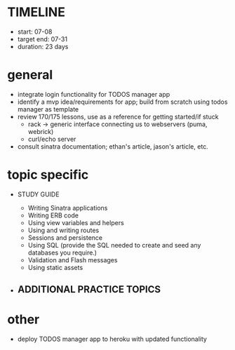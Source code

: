 # TIMELINE
- start: 07-08
- target end: 07-31
- duration: 23 days

# general

- integrate login functionality for TODOS manager app
- identify a mvp idea/requirements for app; build from scratch using todos manager as template
- review 170/175 lessons, use as a reference for getting started/if stuck
  - rack -> generic interface connecting us to webservers (puma, webrick)
  - curl/echo server
- consult sinatra documentation; ethan's article, jason's article, etc.

# topic specific

- STUDY GUIDE
  - Writing Sinatra applications
  - Writing ERB code
  - Using view variables and helpers
  - Using and writing routes
  - Sessions and persistence
  - Using SQL (provide the SQL needed to create and seed any databases you require.)
  - Validation and Flash messages
  - Using static assets

- ADDITIONAL PRACTICE TOPICS
  - 

# other
- deploy TODOS manager app to heroku with updated functionality
